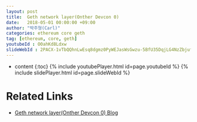```yaml
---
layout: post
title:  Geth network layer(Onther Devcon 0)
date:   2018-05-01 00:00:00 +09:00
author: "박주형(Carl)"
categories: ethereum core geth
tag: [ethereum, core, geth]
youtubeId : O0ahKd8Ldxw
slideWebId : 2PACX-1vTbQQhnLwEsq8dgmz0PyWEJasWsGwzu-5BfU35DqjLG4NzZbjufSWIkEHOzGNoZEZNRYJwm_yVk38GO
---
```

* content
{:toc}
{% include youtubePlayer.html id=page.youtubeId %}
{% include slidePlayer.html id=page.slideWebId %}

# Related Links
- [Geth network layer(Onther Devcon 0) Blog](https://medium.com/onther-tech/geth-network-layer-e12e65760829)
